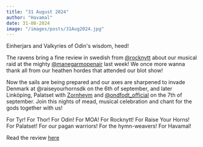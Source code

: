 ```yaml
---
title: "31 August 2024"
author: "Havamal"
date: 31-08-2024
image: "/images/posts/31Aug2024.jpg"
---
```


Einherjars and Valkyries of Odin's wisdom, heed! 

The ravens bring a fine review in swedish from [@rocknytt](https://www.instagram.com/rocknytt) about our musical raid at the mighty [@manegarmopenair](https://www.instagram.com/manegarmopenair) last week! We once more wanna thank all from our heathen hordes that attended our blot show!

Now the sails are being prepared and our axes are sharpened to invade Denmark at @raiseyourhornsdk on the 6th of september, and later Linköping, Palatset with [Zornheym](https://www.facebook.com/zornheym)  and [@ondfodt_official](https://www.instagram.com/ondfodt_official) on the 7th of september. Join this nights of mead, musical celebration and chant for the gods together with us! 

For Tyr! For Thor! For Odin! For MOA! For Rocknytt! For Raise Your Horns! For Palatset! For our pagan warriors! For the hymn-weavers! For Havamal!

Read the review [here](https://www.rocknytt.net/live/176919-liverecension-havamal-manegarm-open-air-2024-08-24)